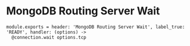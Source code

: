 
# MongoDB Routing Server Wait

    module.exports = header: 'MongoDB Routing Server Wait', label_true: 'READY', handler: (options) ->
      @connection.wait options.tcp
